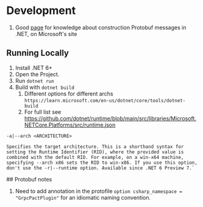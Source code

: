 # Development

1. Good [page](https://learn.microsoft.com/en-us/aspnet/core/grpc/protobuf?view=aspnetcore-7.0) for knowledge about construction Protobuf messages in .NET, on Microsoft's site

## Running Locally

1. Install .NET 6+
2. Open the Project.
3. Run `dotnet run`
4. Build with `dotnet build`
   1. Different options for different archs `https://learn.microsoft.com/en-us/dotnet/core/tools/dotnet-build`
   2. For full list see https://github.com/dotnet/runtime/blob/main/src/libraries/Microsoft.NETCore.Platforms/src/runtime.json


```
-a|--arch <ARCHITECTURE>

Specifies the target architecture. This is a shorthand syntax for setting the Runtime Identifier (RID), where the provided value is combined with the default RID. For example, on a win-x64 machine, specifying --arch x86 sets the RID to win-x86. If you use this option, don't use the -r|--runtime option. Available since .NET 6 Preview 7.`
```


## Protobuf notes

1. Need to add annotation in the protofile `option csharp_namespace = "GrpcPactPlugin"` for an idiomatic naming convention.